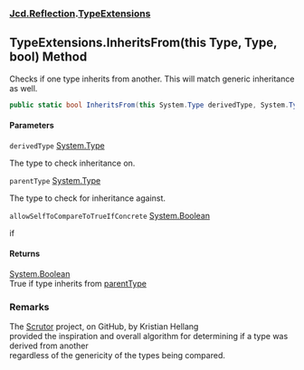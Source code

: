 ### [Jcd.Reflection](Jcd.Reflection.md 'Jcd.Reflection').[TypeExtensions](TypeExtensions.md 'Jcd.Reflection.TypeExtensions')

## TypeExtensions.InheritsFrom(this Type, Type, bool) Method

Checks if one type inherits from another. This will match generic inheritance as well.

```csharp
public static bool InheritsFrom(this System.Type derivedType, System.Type parentType, bool allowSelfToCompareToTrueIfConcrete=false);
```
#### Parameters

<a name='Jcd.Reflection.TypeExtensions.InheritsFrom(thisSystem.Type,System.Type,bool).derivedType'></a>

`derivedType` [System.Type](https://docs.microsoft.com/en-us/dotnet/api/System.Type 'System.Type')

The type to check inheritance on.

<a name='Jcd.Reflection.TypeExtensions.InheritsFrom(thisSystem.Type,System.Type,bool).parentType'></a>

`parentType` [System.Type](https://docs.microsoft.com/en-us/dotnet/api/System.Type 'System.Type')

The type to check for inheritance against.

<a name='Jcd.Reflection.TypeExtensions.InheritsFrom(thisSystem.Type,System.Type,bool).allowSelfToCompareToTrueIfConcrete'></a>

`allowSelfToCompareToTrueIfConcrete` [System.Boolean](https://docs.microsoft.com/en-us/dotnet/api/System.Boolean 'System.Boolean')

if

#### Returns

[System.Boolean](https://docs.microsoft.com/en-us/dotnet/api/System.Boolean 'System.Boolean')  
True if type inherits from [parentType](TypeExtensions.InheritsFrom.prelIE42SzV2rQdsVlEfJA.md#Jcd.Reflection.TypeExtensions.InheritsFrom(thisSystem.Type,System.Type,bool).parentType 'Jcd.Reflection.TypeExtensions.InheritsFrom(this System.Type, System.Type, bool).parentType')

### Remarks

The [Scrutor](https://github.com/khellang/Scrutor 'https://github.com/khellang/Scrutor') project, on GitHub, by Kristian
Hellang   
provided the inspiration and overall algorithm for determining if a type was derived from another  
regardless of the genericity of the types being compared.